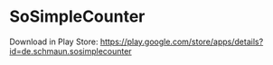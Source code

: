 # SoSimpleCounter

Download in Play Store: https://play.google.com/store/apps/details?id=de.schmaun.sosimplecounter

